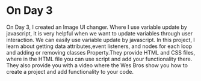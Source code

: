 # On Day 3
On Day 3, I created an Image UI changer. Where I use variable update by javascript, it is very helpful when we want to update variables through user interaction. We can easily use variable update by javascript. In this project, I learn about getting data attributes,event listeners, and nodes for each loop and adding or removing classes Property.They provide HTML and CSS files, where in the HTML file you can use script and add your functionality there. They also provide you with a video where the Wes Bros show you how to create a project and add functionality to your code.